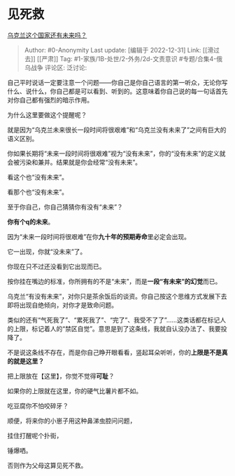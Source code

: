 # 见死救
[乌克兰这个国家还有未来吗？](https://www.zhihu.com/question/574068880/answer/2823717445)

> Author: #0-Anonymity
> Last update: [编辑于 2022-12-31]
> Link: [[滑过去]] [[严肃]]
> Tag: #1-家族/1B-处世/2-外务/2d-文责意识 #专题/合集4-俄乌战争
> 评论区:
> 泛讨论:

自己平时说话一定要注意一个问题——你自己是你自己语言的第一听众，无论你写什么、说什么，你自己都是可以看到、听到的。这意味着你自己说的每一句话首先对你自己都有强烈的暗示作用。

为什么这里要做这个提醒呢？

就是因为“乌克兰未来很长一段时间将很艰难”和“乌克兰没有未来了”之间有巨大的语义区别。

你如果长期将“未来一段时间将很艰难”视为“没有未来”，你的“没有未来”的定义就会被污染和兼并。结果就是你会经常“没有未来”。

看这个也“没有未来”。

看那个也“没有未来”。

至于你自己，你自己猜猜你有没有“未来”？

**你有个q的未来**。

因为“未来一段时间将很艰难”在你**九十年的预期寿命**里必定会出现。

它一出现，你就“没未来”了。

你现在只不过还没看到它出现而已。

按你挂在嘴边的标准，你所拥有的不是“未来”，而是**一段“有未来”的幻觉**而已。

乌克兰“有没有未来”，对你只是茶余饭后的谈资。你自己按这个思维方式发展下去即将出现自绝倾向，对你才是致命问题。

类似的还有“气死我了”、“累死我了”、“完了”、我受不了了”……这类话都在标记人的上限，标记着人的“禁区自觉”。意思是到了这条线，我就自认没办法了、我要投降了。

不是说这条线不存在，而是你自己睁开眼看看，竖起耳朵听听，你的**上限是不是真的就是这里？**

把上限放在【这里】，你觉不觉得**可耻**？

如果你的上限就在这里，你的硬气比薯片都不如。

吃豆腐你不怕咬碎牙？

顺便，将来你的小崽子用这种鼻涕虫腔问问题，

挂住打醒呢个扑街，

锤爆哂。

否则作为父母这算见死不救。
